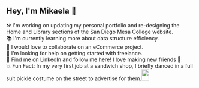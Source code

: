 ## Hey, I'm Mikaela 👋
⚒️ I'm working on updating my personal portfolio and re-designing the Home and Library sections of the San Diego Mesa College website.<br />
📚 I'm currently learning more about data structure efficiency.<br />
🤝 I would love to collaborate on an eCommerce project.<br />
🧐 I'm looking for help on getting started with freelance.<br />
📨 Find me on LinkedIn and follow me here! I love making new friends 🙂<br />
💥 Fun Fact: In my very first job at a sandwich shop, I briefly danced in a full suit pickle costume on the street to advertise for them.<img src="https://github.com/user-attachments/assets/36f12b42-dfad-4cdb-8dc9-7c6f56c5dccf" width="20px" height="30px" />
<!--
**open-rhoads/open-rhoads** is a ✨ _special_ ✨ repository because its `README.md` (this file) appears on your GitHub profile.

Here are some ideas to get you started:

- 🔭 I’m currently working on ...
- 🌱 I’m currently learning ...
- 👯 I’m looking to collaborate on ...
- 🤔 I’m looking for help with ...
- 💬 Ask me about ...
- 📫 How to reach me: ...
- 😄 Pronouns: ...
- ⚡ Fun fact: ...
-->
